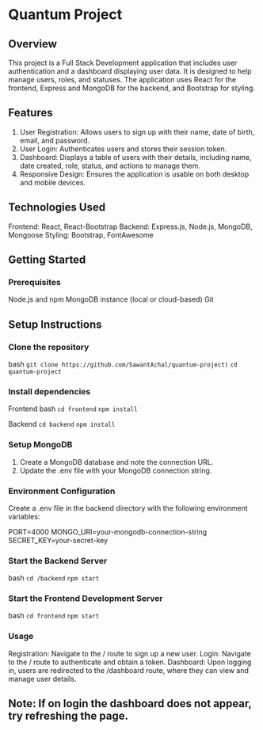 # Quantum Project
## Overview
This project is a Full Stack Development application that includes user authentication and a dashboard displaying user data. It is designed to help manage users, roles, and statuses. The application uses React for the frontend, Express and MongoDB for the backend, and Bootstrap for styling.

## Features
1. User Registration: Allows users to sign up with their name, date of birth, email, and password.
2. User Login: Authenticates users and stores their session token.
3. Dashboard: Displays a table of users with their details, including name, date created, role, status, and actions to manage them.
4. Responsive Design: Ensures the application is usable on both desktop and mobile devices.

## Technologies Used
Frontend: React, React-Bootstrap
Backend: Express.js, Node.js, MongoDB, Mongoose
Styling: Bootstrap, FontAwesome

## Getting Started

### Prerequisites
Node.js and npm
MongoDB instance (local or cloud-based)
Git

## Setup Instructions

### Clone the repository

bash
```git clone https://github.com/SawantAchal/quantum-project)```
```cd quantum-project```

### Install dependencies

Frontend
bash
```cd frontend```
```npm install```

Backend
```cd backend```
```npm install```

### Setup MongoDB

1. Create a MongoDB database and note the connection URL.
2. Update the .env file with your MongoDB connection string.

### Environment Configuration

Create a .env file in the backend directory with the following environment variables:

PORT=4000
MONGO_URI=your-mongodb-connection-string
SECRET_KEY=your-secret-key

### Start the Backend Server

bash
```cd /backend```
```npm start```

### Start the Frontend Development Server

bash
```cd frontend```
```npm start```

### Usage
Registration: Navigate to the / route to sign up a new user.
Login: Navigate to the / route to authenticate and obtain a token.
Dashboard: Upon logging in, users are redirected to the /dashboard route, where they can view and manage user details.


## Note: If on login the dashboard does not appear, try refreshing the page.
